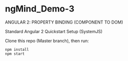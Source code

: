 # ngMind_Demo-3
ANGULAR 2: PROPERTY BINDING (COMPONENT TO DOM)

Standard Angular 2 Quickstart Setup (SystemJS)

Clone this repo (Master branch), then run:
```
npm install
npm start
```
